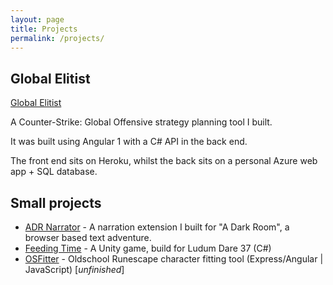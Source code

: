 ```yaml
---
layout: page
title: Projects
permalink: /projects/
---
```


## Global Elitist
[Global Elitist](http://globalelitist.com/)

A Counter-Strike: Global Offensive strategy planning tool I built.

It was built using Angular 1 with a C# API in the back end.

The front end sits on Heroku, whilst the back sits on a personal Azure web app + SQL database.

## Small projects
- [ADR Narrator](https://chrome.google.com/webstore/detail/adr-narrator/dabkmopblmcebgnlpgfhgpjjfdokpign) - A narration extension I built  for "A Dark Room", a browser based text adventure.
- [Feeding Time](http://www.lee-walker.co.uk/FeedingTime/) - A Unity game, build for Ludum Dare 37 (C#)
- [OSFitter](http://github.org/leewalkergm/osfitter) - Oldschool Runescape character fitting tool (Express/Angular \| JavaScript) \[_unfinished_\]
